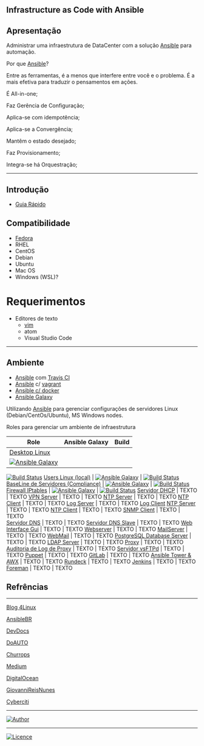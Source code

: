 ## Infrastructure as Code with Ansible

## Apresentação

Administrar uma infraestrutura de DataCenter com a solução [Ansible](https://www.ansible.com) para automação.

Por que [Ansible](https://www.ansible.com)?

Entre as ferramentas, é a menos que interfere entre você e o problema. É a mais efetiva para traduzir o pensamentos em ações.

É All-in-one;

Faz Gerência de Configuração;

Aplica-se com idempotência;

Aplica-se a Convergência;

Mantêm o estado desejado;

Faz Provisionamento;

Integra-se há Orquestração;

-----------    

## Introdução
- [Guia Rápido](https://git.io/fhhZ9)

## Compatibilidade

  - [Fedora](https://getfedora.org/pt_BR/workstation/)
  - RHEL
  - CentOS
  - Debian
  - Ubuntu
  - Mac OS
  - Windows (WSL)?

# Requerimentos
  - Editores de texto 
    - [vim](https://aurelio.net/vim/)
    - atom
    - Visual Studio Code
-----------

## Ambiente

  - [Ansible](https://www.ansible.com) com [Travis CI](https://travis-ci.org/)
  - [Ansible](https://www.ansible.com) c/ [vagrant](https://www.vagrantup.com/)
  - [Ansible c/ docker](https://github.com/wluisaraujo/iac-ansible-docker.git)
  - [Ansible Galaxy](https://galaxy.ansible.com/)

  Utilizando [Ansible](https://www.ansible.com) para gerenciar configurações de servidores Linux (Debian/CentOs/Ubuntu), MS Windows nodes.

Roles para gerenciar um ambiente de infraestrutura

Role | Ansible Galaxy | Build
--- | --- | ---
[Desktop Linux](https://git.io/fjRaK) | 
[![Ansible Galaxy](https://img.shields.io/badge/Ansible%20Galaxy-Desktop%20Linux-blue.svg)](https://galaxy.ansible.com/wluisaraujo/iac_ansible_workstation_environment) | 
[![Build Status](https://travis-ci.org/wluisaraujo/iac-ansible-workstation-environment.svg?branch=master)](https://travis-ci.org/wluisaraujo/iac-ansible-workstation-environment)
[Users Linux (local)](https://git.io/fjRao) | 
[![Ansible Galaxy](https://img.shields.io/badge/Ansible%20Galaxy-Desktop%20Linux-blue.svg)](https://git.io/fjRao) | 
[![Build Status](https://travis-ci.org/wluisaraujo/iac-ansible-local-users.svg?branch=master)](https://travis-ci.org/wluisaraujo/iac-ansible-local-users)
[BaseLine de Servidores (Compliance)](https://github.com/wluisaraujo/iac-ansible-common-server.git) | 
[![Ansible Galaxy](https://img.shields.io/badge/Ansible%20Galaxy-Common%20Server-blue.svg)](https://galaxy.ansible.com/wluisaraujo/iac-ansible-common-server) | 
[![Build Status](https://travis-ci.org/wluisaraujo/iac-ansible-common-server.svg?branch=master)](https://travis-ci.org/wluisaraujo/iac-ansible-common-server)
[Firewall IPtables](https://github.com/wluisaraujo/iac-ansible-iptables.git) | 
[![Ansible Galaxy](https://img.shields.io/badge/Ansible%20Galaxy-Firewall%20IPtables-blue.svg)](https://galaxy.ansible.com/wluisaraujo/iac-ansible-iptables) | 
[![Build Status](https://travis-ci.org/wluisaraujo/iac-ansible-iptables.svg?branch=master)](https://travis-ci.org/wluisaraujo/iac-ansible-iptables)
[Servidor DHCP](https://github.com/wluisaraujo/iac-ansible-dhcp-server.git) | TEXTO | TEXTO
[VPN Server](http://dev/null)  | TEXTO | TEXTO
[NTP Server](https://github.com/wluisaraujo/iac-ansible-ntp-server.git)  | TEXTO | TEXTO
[NTP Client](https://github.com/wluisaraujo/iac-ansible-ntp-client.git)  | TEXTO | TEXTO
[Log Server](http://dev/null) | TEXTO | TEXTO
[Log Client](https://github.com/wluisaraujo/iac-ansible-rsyslog-client.git)
[NTP Server](http://dev/null) | TEXTO | TEXTO
[NTP Client](http://dev/null) | TEXTO | TEXTO
[SNMP Client](https://github.com/wluisaraujo/iac-ansible-snmp-agent.git)  | TEXTO | TEXTO  
[Servidor DNS](https://github.com/wluisaraujo/iac-ansible-named-server.git)  | TEXTO | TEXTO
[Servidor DNS Slave](https://github.com/wluisaraujo/iac-ansible-named-slave.git) | TEXTO | TEXTO
[Web Interface Gui](https://github.com/wluisaraujo/iac-ansible-globodns.git) | TEXTO | TEXTO
[Webserver](https://github.com/wluisaraujo/iac-ansible-webserver.git) | TEXTO | TEXTO
[MailServer](https://github.com/wluisaraujo/iac-ansible-postfix.git) | TEXTO | TEXTO
[WebMail](https://github.com/wluisaraujo/iac-ansible-roundcubemail.git) | TEXTO | TEXTO
[PostgreSQL Database Server](https://github.com/wluisaraujo/iac-ansible-postgresql.git) | TEXTO | TEXTO
[LDAP Server](https://github.com/wluisaraujo/iac-ansible-openldap.git) | TEXTO | TEXTO
[Proxy](https://github.com/wluisaraujo/iac-ansible-squid.git) | TEXTO | TEXTO
[Auditoria de Log de Proxy](https://dev/null) | TEXTO | TEXTO
[Servidor vsFTPd](https://github.com/wluisaraujo/iac-ansible-vsftpd.git) | TEXTO | TEXTO
[Puppet](https://github.com/wluisaraujo/iac-ansible-puppet-ce.git) | TEXTO | TEXTO
[GitLab](https://github.com/wluisaraujo/iac-ansible-gitlab.git) | TEXTO | TEXTO
[Ansible Tower & AWX](https://github.com/wluisaraujo/iac-ansible-awx.git) | TEXTO | TEXTO
[Rundeck](https://github.com/wluisaraujo/iac-ansible-rundeck.git) | TEXTO | TEXTO
[Jenkins](https://github.com/wluisaraujo/iac-ansible-jenkins.git) | TEXTO | TEXTO
[Foreman](https://github.com/wluisaraujo/iac-ansible-theforeman.git) | TEXTO | TEXTO

 



		
## Refrências
-----------

[Blog 4Linux](http://blog.4linux.com.br/)

[AnsibleBR](http://ansible-br.org)

[DevDocs](http://devdocs.io/ansible/)

[DoAUTO](https://doauto.blog/?s=ansible)

[Churrops](https://churrops.io/category/devops/ansible)

[Medium](https://medium.com/@ricardson)

[DigitalOcean](https://www.digitalocean.com)

[GiovanniReisNunes](https://giovannireisnunes.wordpress.com)

[Cyberciti](https://www.cyberciti.biz/faq/how-to-set-and-use-sudo-password-for-ansible-vault/)

----------------
[![Author](https://img.shields.io/badge/Author-%40w.luis.araujo-blue.svg)](http://linkedin.com/in/wluisaraujo)

----------------
[![Licence](https://img.shields.io/badge/License-GPL%20v3-red.svg)](https://www.gnu.org/licenses/gpl-3.0.pt-br.html)
